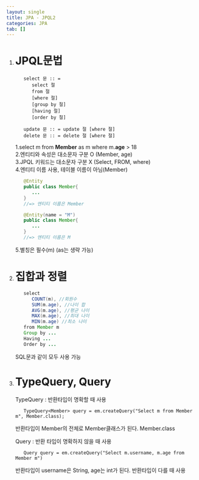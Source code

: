 ```yaml
---
layout: single
title: JPA - JPQL2
categories: JPA
tab: []
---
```


1. # JPQL문법
   ```
      select 문 :: =
         select 절
         from 절
         [where 절]
         [group by 절]
         [having 절]
         [order by 절]

      update 문 :: = update 절 [where 절]
      delete 문 :: = delete 절 [where 절]
   ```   

   1.select m from __Member__ as m where m.__age__ > 18   
   2.엔티티와 속성은 대소문자 구분 O (Member, age)   
   3.JPQL 키워드는 대소문자 구분 X (Select, FROM, where)   
   4.엔티티 이름 사용, 테이블 이름이 아님(Member)   
   ```java
      @Entity  
      public class Member{
         ...
      }
      //=> 엔티티 이름은 Member

      @Entity(name = "M")
      public class Member{
         ...
      } 
      //=> 엔티티 이름은 M
   ```
   5.별칭은 필수(m) (as는 생략 가능)   

1. # 집합과 정렬
   ```java
      select 
         COUNT(m), //회원수
         SUM(m.age), //나이 합
         AVG(m.age), //평균 나이
         MAX(m.age), //최대 나이
         MIN(m.age) //최소 나이
      from Member m
      Group by ...
      Having ... 
      Order by ...
   ```   
   SQL문과 같이 모두 사용 가능   

1. # TypeQuery, Query
   TypeQuery : 반환타입이 명확할 때 사용   
   ```
      TypeQuery<Member> query = em.createQuery("Select m from Member m", Member.class);
   ```   
   반환타입이 Member의 전체로 Member클래스가 된다. Member.class   

   Query : 반환 타입이 명확하지 않을 때 사용   
   ```
      Query query = em.createQuery("Select m.username, m.age from Member m")
   ```   
   반환타입이 username은 String, age는 int가 된다. 반환타입이 다를 때 사용   

